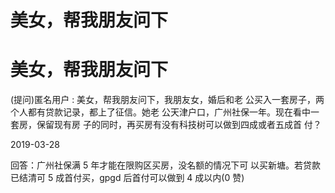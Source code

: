 # 美女，帮我朋友问下

# 美女，帮我朋友问下

(提问)匿名用户 : 美女，帮我朋友问下，我朋友女，婚后和老 公买入一套房子，两个人都有贷款记录，都上了征信。她老 公天津户口，广州社保一年。现在看中一套房，保留现有房 子的同时，再买房有没有科技树可以做到四成或者五成首 付？

2019-03-28

回答：广州社保满 5 年才能在限购区买房，没名额的情况下可 以买新塘。若贷款已结清可 5 成首付买，gpgd 后首付可以做到 4 成以内(0 赞)